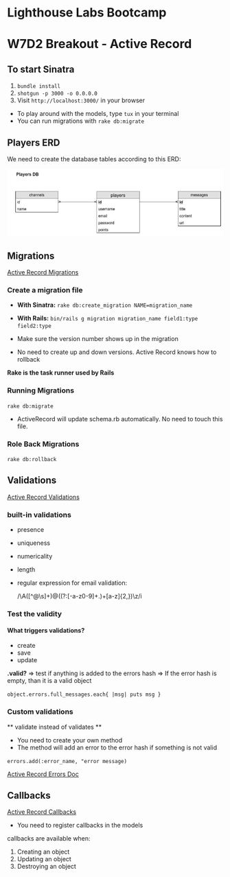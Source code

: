 # Lighthouse Labs Bootcamp

# W7D2 Breakout - Active Record

## To start Sinatra

1.  `bundle install`
2.  `shotgun -p 3000 -o 0.0.0.0`
3.  Visit `http://localhost:3000/` in your browser

- To play around with the models, type `tux` in your terminal
- You can run migrations with `rake db:migrate`

## Players ERD

We need to create the database tables according to this ERD:

![Players ERD](./screenshots/players_erd.png?raw=true 'Players ERD')

## Migrations

[Active Record Migrations](http://guides.rubyonrails.org/active_record_migrations.html)

### Create a migration file

- **With Sinatra:**
  `rake db:create_migration NAME=migration_name`

- **With Rails:**
  `bin/rails g migration migration_name field1:type field2:type`

- Make sure the version number shows up in the migration
- No need to create up and down versions. Active Record knows how to rollback

**Rake is the task runner used by Rails**

### Running Migrations

`rake db:migrate`

- ActiveRecord will update schema.rb automatically. No need to touch this file.

### Role Back Migrations

`rake db:rollback`

## Validations

[Active Record Validations](http://guides.rubyonrails.org/active_record_validations.html)

### built-in validations

- presence
- uniqueness
- numericality
- length

- regular expression for email validation:

  /\A([^@\s]+)@((?:[-a-z0-9]+\.)+[a-z]{2,})\z/i

### Test the validity

#### What triggers validations?

- create
- save
- update

**.valid?**
=> test if anything is added to the errors hash
=> If the error hash is empty, than it is a valid object

`object.errors.full_messages.each{ |msg| puts msg }`

### Custom validations

** validate instead of validates **

- You need to create your own method
- The method will add an error to the error hash if something is not valid

`errors.add(:error_name, "error message)`

[Active Record Errors Doc](http://guides.rubyonrails.org/active_record_validations.html#working-with-validation-errors)

## Callbacks

[Active Record Callbacks](http://guides.rubyonrails.org/active_record_callbacks.html)

- You need to register callbacks in the models

callbacks are available when:

1.  Creating an object
2.  Updating an object
3.  Destroying an object
